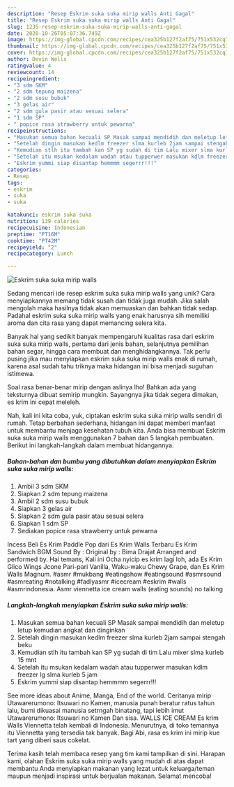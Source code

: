 ```yaml
---
description: "Resep Eskrim suka suka mirip walls Anti Gagal"
title: "Resep Eskrim suka suka mirip walls Anti Gagal"
slug: 1235-resep-eskrim-suka-suka-mirip-walls-anti-gagal
date: 2020-10-26T05:07:36.749Z
image: https://img-global.cpcdn.com/recipes/cea325b127f2af75/751x532cq70/eskrim-suka-suka-mirip-walls-foto-resep-utama.jpg
thumbnail: https://img-global.cpcdn.com/recipes/cea325b127f2af75/751x532cq70/eskrim-suka-suka-mirip-walls-foto-resep-utama.jpg
cover: https://img-global.cpcdn.com/recipes/cea325b127f2af75/751x532cq70/eskrim-suka-suka-mirip-walls-foto-resep-utama.jpg
author: Devin Wells
ratingvalue: 4
reviewcount: 14
recipeingredient:
- "3 sdm SKM"
- "2 sdm tepung maizena"
- "2 sdm susu bubuk"
- "3 gelas air"
- "2 sdm gula pasir atau sesuai selera"
- "1 sdm SP"
- " popice rasa strawberry untuk pewarna"
recipeinstructions:
- "Masukan semua bahan kecuali SP Masak sampai mendidih dan meletup letup kemudian angkat dan dinginkan"
- "Setelah dingin masukan kedlm freezer slma kurleb 2jam sampai stengah beku"
- "Kemudian stlh itu tambah kan SP yg sudah di tim Lalu mixer slma kurleb 15 mnt"
- "Setelah itu msukan kedalam wadah atau tupperwer masukan kdlm freezer lg slma kurleb 5 jam"
- "Eskrim yummi siap disantap hemmmm segerrr!!!"
categories:
- Resep
tags:
- eskrim
- suka
- suka

katakunci: eskrim suka suka 
nutrition: 139 calories
recipecuisine: Indonesian
preptime: "PT16M"
cooktime: "PT42M"
recipeyield: "2"
recipecategory: Lunch

---
```



![Eskrim suka suka mirip walls](https://img-global.cpcdn.com/recipes/cea325b127f2af75/751x532cq70/eskrim-suka-suka-mirip-walls-foto-resep-utama.jpg)

Sedang mencari ide resep eskrim suka suka mirip walls yang unik? Cara menyiapkannya memang tidak susah dan tidak juga mudah. Jika salah mengolah maka hasilnya tidak akan memuaskan dan bahkan tidak sedap. Padahal eskrim suka suka mirip walls yang enak harusnya sih memiliki aroma dan cita rasa yang dapat memancing selera kita.

Banyak hal yang sedikit banyak mempengaruhi kualitas rasa dari eskrim suka suka mirip walls, pertama dari jenis bahan, selanjutnya pemilihan bahan segar, hingga cara membuat dan menghidangkannya. Tak perlu pusing jika mau menyiapkan eskrim suka suka mirip walls enak di rumah, karena asal sudah tahu triknya maka hidangan ini bisa menjadi suguhan istimewa.

Soal rasa benar-benar mirip dengan aslinya lho! Bahkan ada yang teksturnya dibuat semirip mungkin. Sayangnya jika tidak segera dimakan, es krim ini cepat meleleh.


Nah, kali ini kita coba, yuk, ciptakan eskrim suka suka mirip walls sendiri di rumah. Tetap berbahan sederhana, hidangan ini dapat memberi manfaat untuk membantu menjaga kesehatan tubuh kita. Anda bisa membuat Eskrim suka suka mirip walls menggunakan 7 bahan dan 5 langkah pembuatan. Berikut ini langkah-langkah dalam membuat hidangannya.

<!--inarticleads1-->

##### Bahan-bahan dan bumbu yang dibutuhkan dalam menyiapkan Eskrim suka suka mirip walls:

1. Ambil 3 sdm SKM
1. Siapkan 2 sdm tepung maizena
1. Ambil 2 sdm susu bubuk
1. Siapkan 3 gelas air
1. Siapkan 2 sdm gula pasir atau sesuai selera
1. Siapkan 1 sdm SP
1. Sediakan  popice rasa strawberry untuk pewarna


Incess Beli Es Krim Paddle Pop dari Es Krim Walls Terbaru Es Krim Sandwich BGM Sound By : Original by : Bima Drajat Arranged and performed by. Hai temans, Kali ini Ocha nyicip es krim lagi loh, ada Es Krim Glico Wings Jcone Pari-pari Vanilla, Waku-waku Chewy Grape, dan Es Krim Walls Magnum. #asmr #mukbang #eatingshow #eatingsound #asmrsound #asmreating #notalking #fadlyasmr #icecream #eskrim #walls #asmrindonesia. Asmr viennetta ice cream walls (eating sounds) no talking 

<!--inarticleads2-->

##### Langkah-langkah menyiapkan Eskrim suka suka mirip walls:

1. Masukan semua bahan kecuali SP Masak sampai mendidih dan meletup letup kemudian angkat dan dinginkan
1. Setelah dingin masukan kedlm freezer slma kurleb 2jam sampai stengah beku
1. Kemudian stlh itu tambah kan SP yg sudah di tim Lalu mixer slma kurleb 15 mnt
1. Setelah itu msukan kedalam wadah atau tupperwer masukan kdlm freezer lg slma kurleb 5 jam
1. Eskrim yummi siap disantap hemmmm segerrr!!!


See more ideas about Anime, Manga, End of the world. Ceritanya mirip Utawarerumono: Itsuwari no Kamen, manusia punah beratur ratus tahun lalu, bumi dikuasai manusia setrngah binatang, tapi lebih imut Utawarerumono: Itsuwari no Kamen Dan sisa. WALLS ICE CREAM Es krim Walls Viennetta telah kembali di Indonesia. Menurutnya, di toko temannya itu Viennetta yang tersedia tak banyak. Bagi Abi, rasa es krim ini mirip kue tart yang diberi saus cokelat. 

Terima kasih telah membaca resep yang tim kami tampilkan di sini. Harapan kami, olahan Eskrim suka suka mirip walls yang mudah di atas dapat membantu Anda menyiapkan makanan yang lezat untuk keluarga/teman maupun menjadi inspirasi untuk berjualan makanan. Selamat mencoba!
